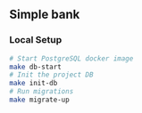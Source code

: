 ## Simple bank

### Local Setup
```bash
# Start PostgreSQL docker image
make db-start
# Init the project DB
make init-db
# Run migrations
make migrate-up
```